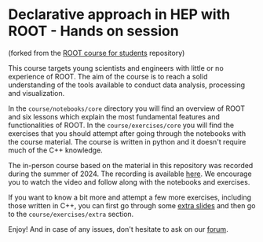 # Declarative approach in HEP with ROOT - Hands on session
(forked from the [ROOT course for students](https://github.com/root-project/student-course) repository)

This course targets young scientists and engineers with little or no experience
of ROOT. The aim of the course is to reach a solid understanding of the tools
available to conduct data analysis, processing and visualization.

In the `course/notebooks/core` directory you will find an overview of ROOT 
and six lessons which explain the most fundamental features and functionalities of ROOT. 
In the `course/exercises/core` you will find the exercises that you should attempt 
after going through the notebooks with the course material. The course is written in 
python and it doesn't require much of the C++ knowledge.

The in-person course based on the material in this repository was recorded during the summer of 2024. The recording is available [here](https://videos.cern.ch/record/2300516). We encourage you to watch the video and follow along with the notebooks and exercises. 

If you want to know a bit more and attempt a few more exercises, including those written 
in C++, you can first go through some [extra slides](https://docs.google.com/presentation/d/1iNSwzuhmhJAmU3c1_0SfYgqbr-N7BKILpcAJjojXkSg/edit?usp=sharing) and then go to the `course/exercises/extra` 
section.

Enjoy! And in case of any issues, don't hesitate to ask on our [forum](https://root-forum.cern.ch). 